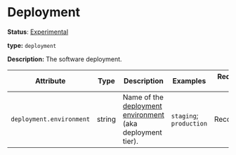 # Deployment

**Status**: [Experimental][DocumentStatus]

**type:** `deployment`

**Description:** The software deployment.

<!-- semconv deployment -->
| Attribute  | Type | Description  | Examples  | Requirement Level |
|---|---|---|---|---|
| `deployment.environment` | string | Name of the [deployment environment](https://en.wikipedia.org/wiki/Deployment_environment) (aka deployment tier). | `staging`; `production` | Recommended |
<!-- endsemconv -->

[DocumentStatus]: https://github.com/open-telemetry/opentelemetry-specification/tree/v1.26.0/specification/document-status.md
